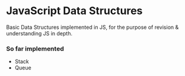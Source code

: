 # JavaScript Data Structures

Basic Data Structures implemented in JS, for the purpose of revision & understanding JS in depth.

### So far implemented

- Stack
- Queue
